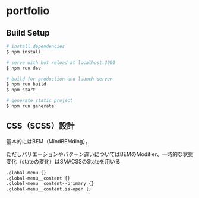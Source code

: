 # portfolio



## Build Setup

``` bash
# install dependencies
$ npm install

# serve with hot reload at localhost:3000
$ npm run dev

# build for production and launch server
$ npm run build
$ npm start

# generate static project
$ npm run generate
```

## CSS（SCSS）設計
基本的にはBEM（MindBEMding）。

ただしバリエーションやパターン違いについてはBEMのModifier、一時的な状態変化（stateの変化）はSMACSSのStateを用いる
``` bash
.global-menu {}
.global-menu__content {}
.global-menu__content--primary {}
.global-menu__content.is-open {}


```
